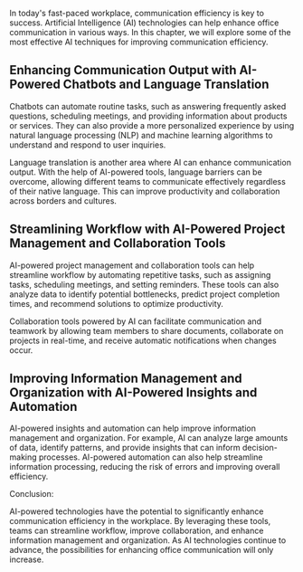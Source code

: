 
In today's fast-paced workplace, communication efficiency is key to success. Artificial Intelligence (AI) technologies can help enhance office communication in various ways. In this chapter, we will explore some of the most effective AI techniques for improving communication efficiency.

Enhancing Communication Output with AI-Powered Chatbots and Language Translation
--------------------------------------------------------------------------------

Chatbots can automate routine tasks, such as answering frequently asked questions, scheduling meetings, and providing information about products or services. They can also provide a more personalized experience by using natural language processing (NLP) and machine learning algorithms to understand and respond to user inquiries.

Language translation is another area where AI can enhance communication output. With the help of AI-powered tools, language barriers can be overcome, allowing different teams to communicate effectively regardless of their native language. This can improve productivity and collaboration across borders and cultures.

Streamlining Workflow with AI-Powered Project Management and Collaboration Tools
--------------------------------------------------------------------------------

AI-powered project management and collaboration tools can help streamline workflow by automating repetitive tasks, such as assigning tasks, scheduling meetings, and setting reminders. These tools can also analyze data to identify potential bottlenecks, predict project completion times, and recommend solutions to optimize productivity.

Collaboration tools powered by AI can facilitate communication and teamwork by allowing team members to share documents, collaborate on projects in real-time, and receive automatic notifications when changes occur.

Improving Information Management and Organization with AI-Powered Insights and Automation
-----------------------------------------------------------------------------------------

AI-powered insights and automation can help improve information management and organization. For example, AI can analyze large amounts of data, identify patterns, and provide insights that can inform decision-making processes. AI-powered automation can also help streamline information processing, reducing the risk of errors and improving overall efficiency.

Conclusion:

AI-powered technologies have the potential to significantly enhance communication efficiency in the workplace. By leveraging these tools, teams can streamline workflow, improve collaboration, and enhance information management and organization. As AI technologies continue to advance, the possibilities for enhancing office communication will only increase.
